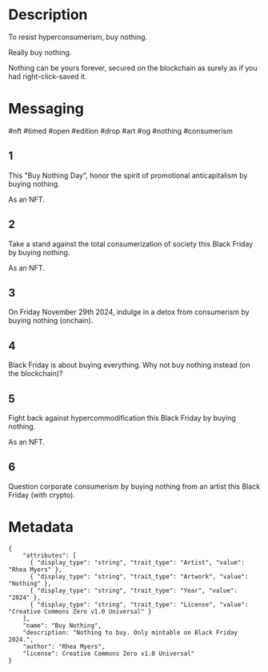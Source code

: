 Description
===========

To resist hyperconsumerism, buy nothing.

Really buy nothing.

Nothing can be yours forever, secured on the blockchain as surely as if you had right-click-saved it.


Messaging
=========

#nft #timed #open #edition #drop #art #og #nothing #consumerism

1
-----

This "Buy Nothing Day", honor the spirit of promotional anticapitalism by buying nothing.

As an NFT.

2
-----

Take a stand against the total consumerization of society this Black Friday by buying nothing. 

As an NFT.

3
-----

On Friday November 29th 2024, indulge in a detox from consumerism by buying nothing (onchain).

4
-----

Black Friday is about buying everything. Why not buy nothing instead (on the blockchain)?

5
------

Fight back against hypercommodification this Black Friday by buying nothing.

As an NFT.

6
-----

Question corporate consumerism by buying nothing from an artist this Black Friday (with crypto).



Metadata
========

    {
        "attributes": [
          { "display_type": "string", "trait_type": "Artist", "value": "Rhea Myers" },
          { "display_type": "string", "trait_type": "Artwork", "value": "Nothing" },
          { "display_type": "string", "trait_type": "Year", "value": "2024" },
          { "display_type": "string", "trait_type": "License", "value": "Creative Commons Zero v1.0 Universal" }
        ],
        "name": "Buy Nothing",
        "description: "Nothing to buy. Only mintable on Black Friday 2024.",
        "author": "Rhea Myers",
        "license": Creative Commons Zero v1.0 Universal"
    }

